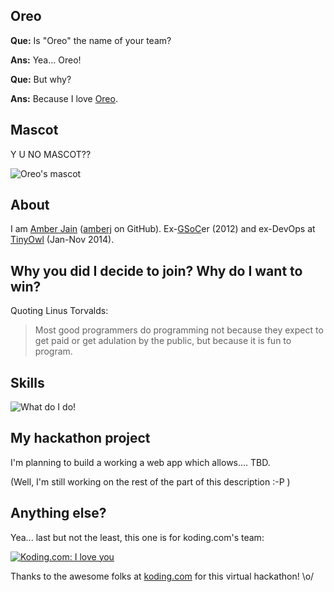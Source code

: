 ## Oreo

**Que:** Is "Oreo" the name of your team?

**Ans:** Yea... Oreo!

**Que:** But why?

**Ans:** Because I love [Oreo](http://en.wikipedia.org/wiki/Oreo).

## Mascot

Y U NO MASCOT??

![Oreo's mascot](https://dl.dropboxusercontent.com/u/27856829/permanent/mascot-oreo-koding-hackathon.jpg)

## About

I am [Amber Jain](http://amberja.in/) ([amberj](https://github.com/amberj) on GitHub). Ex-[GSoC](http://en.wikipedia.org/wiki/Google_Summer_of_Code)er (2012) and ex-DevOps at [TinyOwl](http://www.tinyowl.com/) (Jan-Nov 2014). 

## Why you did I decide to join? Why do I want to win?

Quoting Linus Torvalds:
<blockquote>Most good programmers do programming not because they expect to get paid or get adulation by the public, but because it is fun to program.</blockquote>

## Skills

![What do I do!](https://dl.dropboxusercontent.com/u/27856829/permanent/my-tech-stack.png)

## My hackathon project

I'm planning to build a working a web app which allows.... TBD.

(Well, I'm still working on the rest of the part of this description :-P )

## Anything else?

Yea... last but not the least, this one is for koding.com's team:

[![Koding.com: I love you](http://imgs.xkcd.com/comics/binary_heart.jpg)](https://xkcd.com/99/)

Thanks to the awesome folks at [koding.com](https://koding.com/) for this virtual hackathon! \o/
